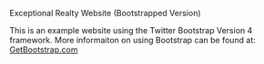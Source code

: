 Exceptional Realty Website (Bootstrapped Version)

This is an example website using the Twitter Bootstrap Version 4 framework.  More informaiton on using Bootstrap can be found at:
[GetBootstrap.com](http://GetBootstrap.com)
